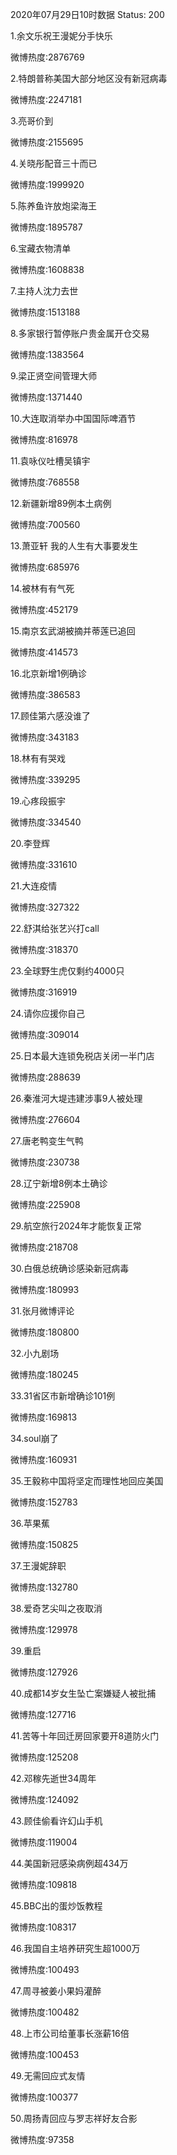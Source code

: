 2020年07月29日10时数据
Status: 200

1.余文乐祝王漫妮分手快乐

微博热度:2876769

2.特朗普称美国大部分地区没有新冠病毒

微博热度:2247181

3.亮哥价到

微博热度:2155695

4.关晓彤配音三十而已

微博热度:1999920

5.陈养鱼许放炮梁海王

微博热度:1895787

6.宝藏衣物清单

微博热度:1608838

7.主持人沈力去世

微博热度:1513188

8.多家银行暂停账户贵金属开仓交易

微博热度:1383564

9.梁正贤空间管理大师

微博热度:1371440

10.大连取消举办中国国际啤酒节

微博热度:816978

11.袁咏仪吐槽吴镇宇

微博热度:768558

12.新疆新增89例本土病例

微博热度:700560

13.萧亚轩 我的人生有大事要发生

微博热度:685976

14.被林有有气死

微博热度:452179

15.南京玄武湖被摘并蒂莲已追回

微博热度:414573

16.北京新增1例确诊

微博热度:386583

17.顾佳第六感没谁了

微博热度:343183

18.林有有哭戏

微博热度:339295

19.心疼段振宇

微博热度:334540

20.李登辉

微博热度:331610

21.大连疫情

微博热度:327322

22.舒淇给张艺兴打call

微博热度:318370

23.全球野生虎仅剩约4000只

微博热度:316919

24.请你应援你自己

微博热度:309014

25.日本最大连锁免税店关闭一半门店

微博热度:288639

26.秦淮河大堤违建涉事9人被处理

微博热度:276604

27.唐老鸭变生气鸭

微博热度:230738

28.辽宁新增8例本土确诊

微博热度:225908

29.航空旅行2024年才能恢复正常

微博热度:218708

30.白俄总统确诊感染新冠病毒

微博热度:180993

31.张月微博评论

微博热度:180800

32.小九剧场

微博热度:180245

33.31省区市新增确诊101例

微博热度:169813

34.soul崩了

微博热度:160931

35.王毅称中国将坚定而理性地回应美国

微博热度:152783

36.苹果蕉

微博热度:150825

37.王漫妮辞职

微博热度:132780

38.爱奇艺尖叫之夜取消

微博热度:129978

39.重启

微博热度:127926

40.成都14岁女生坠亡案嫌疑人被批捕

微博热度:127716

41.苦等十年回迁房回家要开8道防火门

微博热度:125208

42.邓稼先逝世34周年

微博热度:124092

43.顾佳偷看许幻山手机

微博热度:119004

44.美国新冠感染病例超434万

微博热度:109818

45.BBC出的蛋炒饭教程

微博热度:108317

46.我国自主培养研究生超1000万

微博热度:100493

47.周寻被姜小果妈灌醉

微博热度:100482

48.上市公司给董事长涨薪16倍

微博热度:100453

49.无需回应式友情

微博热度:100377

50.周扬青回应与罗志祥好友合影

微博热度:97358

